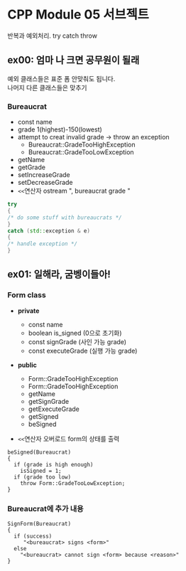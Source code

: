 #  CPP Module 05 서브젝트

반복과 예외처리. try catch throw

## ex00: 엄마 나 크면 공무원이 될래

예외 클래스들은 표준 폼 안맞춰도 됩니다.<br>
나머지 다른 클래스들은 맞추기

### Bureaucrat

- const name
- grade 1(highest)-150(lowest)
- attempt to creat invalid grade -> throw an exception
  - Bureaucrat::GradeTooHighException 
  - Bureaucrat::GradeTooLowException
- getName
- getGrade
- setIncreaseGrade
- setDecreaseGrade
- `<<`연산자 ostream "<name>, bureaucrat grade <grade>"


```cpp
try
{
/* do some stuff with bureaucrats */
}
catch (std::exception & e)
{
/* handle exception */
}
```

## ex01: 일해라, 굼벵이들아!

### Form class
- **private**
  - const name
  - boolean is_signed (0으로 초기화)
  - const signGrade (사인 가능 grade)
  - const executeGrade (실행 가능 grade)

- **public**
  - Form::GradeTooHighException
  - Form::GradeTooHighException
  - getName
  - getSignGrade
  - getExecuteGrade
  - getSigned
  - beSigned
  
- `<<`연산자 오버로드 form의 상태를 출력

```
beSigned(Bureaucrat)
{
  if (grade is high enough) 
    isSigned = 1;
  if (grade too low)
    throw Form::GradeTooLowException;
}
```


### Bureaucrat에 추가 내용

```
SignForm(Bureaucrat)
{
  if (success)
     "<bureaucrat> signs <form>"
  else
    "<bureaucrat> cannot sign <form> because <reason>"
}
```



